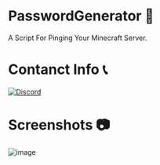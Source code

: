 <h1> PasswordGenerator 🔑 </h1>
A Script For Pinging Your Minecraft Server.

# Contanct Info 📞
<a href="https://discord.com/users/759836059236040717"><img src="https://skillicons.dev/icons?i=discord" alt="Discord"/></a>

# Screenshots 📷

![image](https://user-images.githubusercontent.com/102294006/202898433-71e5238f-6b42-4882-9f05-10c5247f596c.png)
